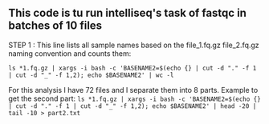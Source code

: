 ## This code is tu run intelliseq's task of fastqc in batches of 10 files

STEP 1 : This line lists all sample names based on the file_1.fq.gz file_2.fq.gz naming convention and counts them:

`ls *1.fq.gz | xargs -i bash -c 'BASENAME2=$(echo {} | cut -d "." -f 1 | cut -d "_" -f 1,2); echo $BASENAME2' | wc -l`

For this analysis I have 72 files and I separate them into 8 parts. Example to get the second part:
`ls *1.fq.gz | xargs -i bash -c 'BASENAME2=$(echo {} | cut -d "." -f 1 | cut -d "_" -f 1,2); echo $BASENAME2' | head -20 | tail -10 > part2.txt`
